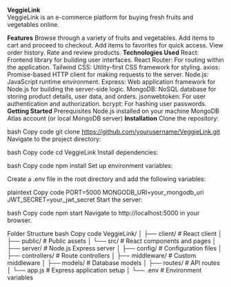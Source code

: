 **VeggieLink**  
VeggieLink is an e-commerce platform for buying fresh fruits and vegetables online.

**Features**
Browse through a variety of fruits and vegetables.
Add items to cart and proceed to checkout.
Add items to favorites for quick access.
View order history.
Rate and review products.
**Technologies Used**
React: Frontend library for building user interfaces.
React Router: For routing within the application.
Tailwind CSS: Utility-first CSS framework for styling.
axios: Promise-based HTTP client for making requests to the server.
Node.js: JavaScript runtime environment.
Express: Web application framework for Node.js for building the server-side logic.
MongoDB: NoSQL database for storing product details, user data, and orders.
jsonwebtoken: For user authentication and authorization.
bcrypt: For hashing user passwords.
**Getting Started**
Prerequisites
Node.js installed on your machine
MongoDB Atlas account (or local MongoDB server)
**Installation**
Clone the repository:

bash
Copy code
git clone https://github.com/yourusername/VeggieLink.git
Navigate to the project directory:

bash
Copy code
cd VeggieLink
Install dependencies:

bash
Copy code
npm install
Set up environment variables:

Create a .env file in the root directory and add the following variables:

plaintext
Copy code
PORT=5000
MONGODB_URI=your_mongodb_uri
JWT_SECRET=your_jwt_secret
Start the server:

bash
Copy code
npm start
Navigate to http://localhost:5000 in your browser.

Folder Structure
bash
Copy code
VeggieLink/
│
├── client/             # React client
│   ├── public/         # Public assets
│   └── src/            # React components and pages
│
├── server/             # Node.js Express server
│   ├── config/         # Configuration files
│   ├── controllers/    # Route controllers
│   ├── middleware/     # Custom middleware
│   ├── models/         # Database models
│   ├── routes/         # API routes
│   └── app.js          # Express application setup
│
└── .env                # Environment variables

